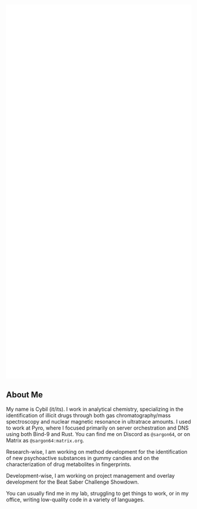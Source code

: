 ![Metrics](/github-metrics.svg)

## About Me

My name is Cybil (it/its). I work in analytical chemistry, specializing in the identification of illicit drugs through both gas chromatography/mass spectroscopy and nuclear magnetic resonance in ultratrace amounts. I used to work at Pyro, where I focused primarily on server orchestration and DNS using both Bind-9 and Rust. You can find me on Discord as `@sargon64`, or on Matrix as `@sargon64:matrix.org`.

Research-wise, I am working on method development for the identification of new psychoactive substances in gummy candies and on the characterization of drug metabolites in fingerprints.

Development-wise, I am working on project management and overlay development for the Beat Saber Challenge Showdown. 

You can usually find me in my lab, struggling to get things to work, or in my office, writing low-quality code in a variety of languages.
